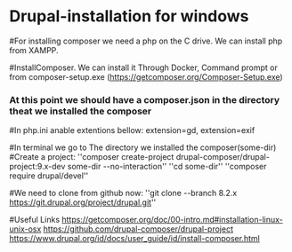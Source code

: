 # Drupal-installation for windows

#For installing composer we need a php on the C drive. We can install php from XAMPP.

#InstallComposer. We can install it Through Docker, Command prompt or from composer-setup.exe (https://getcomposer.org/Composer-Setup.exe)
### At this point we should have a composer.json in the directory theat we installed the composer

#In php.ini anable extentions bellow:
extension=gd, extension=exif


#In terminal we go to The directory we installed the composer(some-dir)
#Create a project:
''composer create-project drupal-composer/drupal-project:9.x-dev some-dir --no-interaction''
''cd some-dir''
''composer require drupal/devel''

#We need to clone from github now:
''git clone --branch 8.2.x https://git.drupal.org/project/drupal.git''

#Useful Links
https://getcomposer.org/doc/00-intro.md#installation-linux-unix-osx
https://github.com/drupal-composer/drupal-project
https://www.drupal.org/id/docs/user_guide/id/install-composer.html


